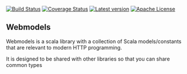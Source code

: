 [![Build Status](https://travis-ci.org/bkirwi/decline.svg?branch=master)](https://travis-ci.org/bkirwi/decline)
[![Coverage Status](https://coveralls.io/repos/github/mdedetrich/webmodels/badge.svg?branch=master)](https://coveralls.io/github/mdedetrich/webmodels?branch=master)
[![Latest version](https://index.scala-lang.org/mdedetrich/webmodels/webmodels/latest.svg?color=orange)](https://index.scala-lang.org/mdedetrich/webmodels)
[![Apache License](https://img.shields.io/badge/license-BSD-green.svg)](https://opensource.org/licenses/BSD-2-Clause)

## Webmodels

Webmodels is a scala library with a collection of Scala models/constants that are relevant to modern HTTP programming.

It is designed to be shared with other libraries so that you can share common types
